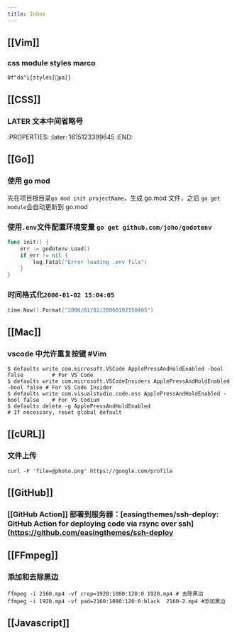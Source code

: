 ```yaml
---
title: Inbox
---
```


## [[Vim]]
### css module styles marco
`0f"da"i{styles[pa]}`
## [[CSS]]
### LATER 文本中间省略号
:PROPERTIES:
:later: 1615123399645
:END:
## [[Go]]
### 使用 go mod
先在项目根目录`go mod init projectName`，生成 go.mod 文件，之后 `go get module`会自动更新到 go.mod
### 使用`.env`文件配置环境变量 `go get github.com/joho/godotenv`
```go
func init() {
	err := godotenv.Load()
	if err != nil {
		log.Fatal("Error loading .env file")
	}
}
```
### 时间格式化`2006-01-02 15:04:05`
```go
time.Now().Format("2006/01/02/20060102150405")
```
## [[Mac]]
### vscode 中允许重复按键 #Vim
```shell
$ defaults write com.microsoft.VSCode ApplePressAndHoldEnabled -bool false         # For VS Code
$ defaults write com.microsoft.VSCodeInsiders ApplePressAndHoldEnabled -bool false # For VS Code Insider
$ defaults write com.visualstudio.code.oss ApplePressAndHoldEnabled -bool false    # For VS Codium
$ defaults delete -g ApplePressAndHoldEnabled                                      # If necessary, reset global default
```
## [[cURL]]
### 文件上传
```shell
curl -F 'file=@photo.png' https://google.com/profile
```
## [[GitHub]]
### [[GitHub Action]] 部署到服务器：[easingthemes/ssh-deploy: GitHub Action for deploying code via rsync over ssh](https://github.com/easingthemes/ssh-deploy
## [[FFmpeg]]
### 添加和去除黑边
```shell
ffmpeg -i 2160.mp4 -vf crop=1920:1080:120:0 1920.mp4 # 去除黑边
ffmpeg -i 1920.mp4 -vf pad=2160:1080:120:0:black  2160-2.mp4 #添加黑边
```
## [[Javascript]]
